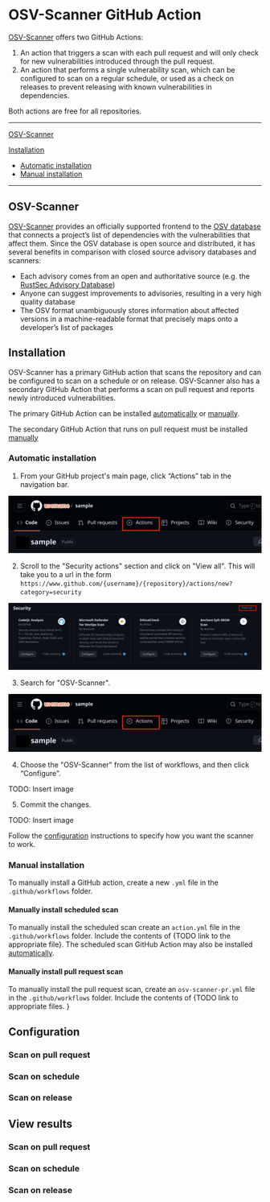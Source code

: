 # OSV-Scanner GitHub Action

[OSV-Scanner](www.github.com/google/osv-scanner) offers two GitHub Actions:

1. An action that triggers a scan with each pull request and will only check for new vulnerabilities introduced through the pull request.
2. An action that performs a single vulnerability scan, which can be configured to scan on a regular schedule, or used as a check on releases to prevent releasing with known vulnerabilities in dependencies.

Both actions are free for all repositories. 

________
[OSV-Scanner](#osv-scanner)

[Installation](#installation)
- [Automatic installation](#automatic-installation)
- [Manual installation](#manual-installation)




________

## OSV-Scanner
[OSV-Scanner](https://google.github.io/osv-scanner) provides an officially supported frontend to the [OSV database](https://osv.dev) that connects a project’s list of dependencies with the vulnerabilities that affect them. Since the OSV database is open source and distributed, it has several benefits in comparison with closed source advisory databases and scanners:

- Each advisory comes from an open and authoritative source (e.g. the [RustSec Advisory Database](https://github.com/rustsec/advisory-db))
- Anyone can suggest improvements to advisories, resulting in a very high quality database
- The OSV format unambiguously stores information about affected versions in a machine-readable format that precisely maps onto a developer’s list of packages


## Installation

OSV-Scanner has a primary GitHub action that scans the repository and can be configured to scan on a schedule or on release. OSV-Scanner also has a secondary GitHub Action that performs a scan on pull request and reports newly introduced vulnerabilities. 

The primary GitHub Action can be installed [automatically](#automatic-installation) or [manually](#manual-installation). 

The secondary GitHub Action that runs on pull request must be installed [manually](#manual-installation)

### Automatic installation

1) From your GitHub project's main page, click “Actions” tab in the navigation bar.

![Select the actions tab on the repository navigation bar.](./images/actions-tab.png)

2) Scroll to the "Security actions" section and click on "View all". This will take you to a url in the form `https://www.github.com/{username}/{repository}/actions/new?category=security` 

![Image indicates the location of the security actions section and the "view all" link.](./images/security-actions.png)

3) Search for "OSV-Scanner". 

![Image shows the GitHub Actions search bar.](./images/actions-tab.png)

4) Choose the "OSV-Scanner" from the list of workflows, and then click “Configure”.

TODO: Insert image

5) Commit the changes.

TODO: Insert image

Follow the [configuration](#configuration) instructions to specify how you want the scanner to work. 

### Manual installation

To manually install a GitHub action, create a new `.yml` file in the `.github/workflows` folder. 

#### Manually install scheduled scan

To manually install the scheduled scan create an `action.yml` file in the `.github/workflows` folder. Include the contents of {TODO link to the appropriate file}. The scheduled scan GitHub Action may also be installed [automatically](#automatic-installation).

#### Manually install pull request scan
To manually install the pull request scan, create an `osv-scanner-pr.yml` file in the `.github/workflows` folder. Include the contents of {TODO link to appropriate files. }

## Configuration
### Scan on pull request
### Scan on schedule
### Scan on release
## View results
### Scan on pull request
### Scan on schedule
### Scan on release
